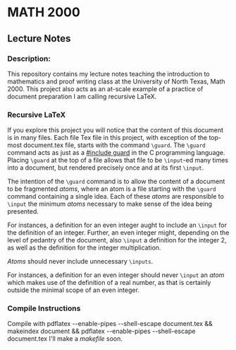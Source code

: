 # MATH 2000
## Lecture Notes

### Description:
This repository contains my lecture notes teaching the introduction to mathematics and proof writing class at the University of North Texas, Math 2000.
This project also acts as an at-scale example of a practice of document preparation I am calling recursive LaTeX.  

### Recursive LaTeX
If you explore this project you will notice that the content of this document is in many files.
Each file Tex file in this project, with exception of the top-most document.tex file, starts with the command `\guard`.
The `\guard` command acts as just as a [#include guard](https://en.wikipedia.org/wiki/Include_guard) in the C programming language.
Placing `\guard` at the top of a file allows that file to be `\input`-ed many times into a document, but rendered precisely once and at its first `\input`.

The intention of the `\guard` command is to allow the content of a document to be fragmented *atoms*, where an atom is a file starting with the `\guard` command containing a single idea.
Each of these *atoms* are responsible to `\input` the minimum *atoms* necessary to make sense of the idea being presented.

For instances, a definition for an even integer aught to include an `\input` for the definition of an integer.
Further, an even integer might, depending on the level of pedantry of the document, also `\input` a definition for the integer 2, as well as the definition for the integer multiplication.

*Atoms* should never include unnecessary `\inputs`.

For instances, a definition for an even integer should never `\input` an *atom* which makes use of the definition of a real number, as that is certainly outside the minimal scope of an even integer.


### Compile Instructions
Compile with
  pdflatex --enable-pipes --shell-escape document.tex && makeindex document && pdflatex --enable-pipes --shell-escape document.tex
I'll make a *makefile* soon.

